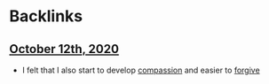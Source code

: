 
# Backlinks
## [October 12th, 2020](<October 12th, 2020.md>)
- I felt that I also start to develop [compassion](<compassion.md>) and easier to [forgive](<forgive.md>)

